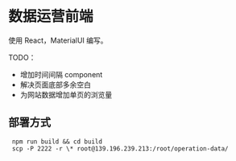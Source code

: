 # 数据运营前端

使用 React，MaterialUI 编写。

TODO：

- 增加时间间隔 component
- 解决页面底部多余空白
- 为网站数据增加单页的浏览量

## 部署方式

```shell
 npm run build && cd build
 scp -P 2222 -r \* root@139.196.239.213:/root/operation-data/
```
